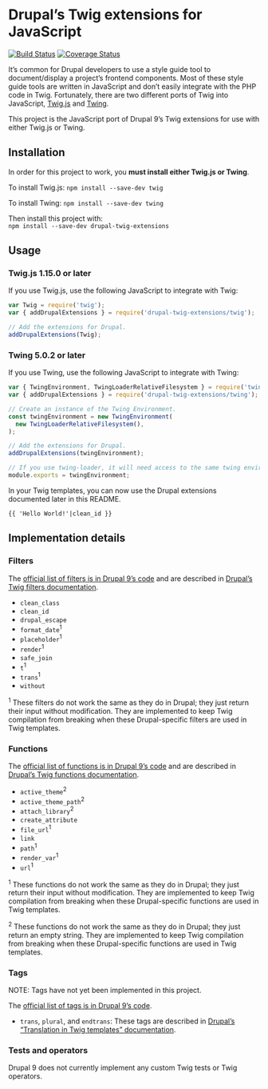 # Drupal’s Twig extensions for JavaScript

[![Build Status](https://travis-ci.com/JohnAlbin/drupal-twig-extensions.svg?branch=main)](https://travis-ci.com/JohnAlbin/drupal-twig-extensions)
[![Coverage Status](https://coveralls.io/repos/JohnAlbin/drupal-twig-extensions/badge.svg?branch=main)](https://coveralls.io/r/JohnAlbin/drupal-twig-extensions?branch=main)

It’s common for Drupal developers to use a style guide tool to document/display a project’s frontend components. Most of these style guide tools are written in JavaScript and don’t easily integrate with the PHP code in Twig. Fortunately, there are two different ports of Twig into JavaScript, [Twig.js](https://github.com/twigjs/twig.js/) and [Twing](https://github.com/NightlyCommit/twing).

This project is the JavaScript port of Drupal 9’s Twig extensions for use with either Twig.js or Twing.

## Installation

In order for this project to work, you **must install either Twig.js or Twing**.

To install Twig.js: `npm install --save-dev twig`

To install Twing: `npm install --save-dev twing`

Then install this project with:<br />
`npm install --save-dev drupal-twig-extensions`

## Usage

### Twig.js 1.15.0 or later

If you use Twig.js, use the following JavaScript to integrate with Twig:

```javascript
var Twig = require('twig');
var { addDrupalExtensions } = require('drupal-twig-extensions/twig');

// Add the extensions for Drupal.
addDrupalExtensions(Twig);
```

### Twing 5.0.2 or later

If you use Twing, use the following JavaScript to integrate with Twing:

```javascript
var { TwingEnvironment, TwingLoaderRelativeFilesystem } = require('twing');
var { addDrupalExtensions } = require('drupal-twig-extensions/twing');

// Create an instance of the Twing Environment.
const twingEnvironment = new TwingEnvironment(
  new TwingLoaderRelativeFilesystem(),
);

// Add the extensions for Drupal.
addDrupalExtensions(twingEnvironment);

// If you use twing-loader, it will need access to the same twing environment.
module.exports = twingEnvironment;
```

In your Twig templates, you can now use the Drupal extensions documented later in this README.

```twig
{{ 'Hello World!'|clean_id }}
```

## Implementation details

### Filters

The [official list of filters is in Drupal 9’s code](https://api.drupal.org/api/drupal/core%21lib%21Drupal%21Core%21Template%21TwigExtension.php/function/TwigExtension%3A%3AgetFilters/9) and are described in [Drupal’s Twig filters documentation](https://www.drupal.org/docs/theming-drupal/twig-in-drupal/filters-modifying-variables-in-twig-templates).

- `clean_class`
- `clean_id`
- `drupal_escape`
- `format_date`<sup>1</sup>
- `placeholder`<sup>1</sup>
- `render`<sup>1</sup>
- `safe_join`
- `t`<sup>1</sup>
- `trans`<sup>1</sup>
- `without`

<sup>1</sup> These filters do not work the same as they do in Drupal; they just return their input without modification. They are implemented to keep Twig compilation from breaking when these Drupal-specific filters are used in Twig templates.

### Functions

The [official list of functions is in Drupal 9’s code](https://api.drupal.org/api/drupal/core%21lib%21Drupal%21Core%21Template%21TwigExtension.php/function/TwigExtension%3A%3AgetFunctions/9) and are described in [Drupal’s Twig functions documentation](https://www.drupal.org/docs/theming-drupal/twig-in-drupal/functions-in-twig-templates).

- `active_theme`<sup>2</sup>
- `active_theme_path`<sup>2</sup>
- `attach_library`<sup>2</sup>
- `create_attribute`
- `file_url`<sup>1</sup>
- `link`
- `path`<sup>1</sup>
- `render_var`<sup>1</sup>
- `url`<sup>1</sup>

<sup>1</sup> These functions do not work the same as they do in Drupal; they just return their input without modification. They are implemented to keep Twig compilation from breaking when these Drupal-specific functions are used in Twig templates.

<sup>2</sup> These functions do not work the same as they do in Drupal; they just return an empty string. They are implemented to keep Twig compilation from breaking when these Drupal-specific functions are used in Twig templates.

### Tags

NOTE: Tags have not yet been implemented in this project.

The [official list of tags is in Drupal 9’s code](https://api.drupal.org/api/drupal/core%21lib%21Drupal%21Core%21Template%21TwigExtension.php/function/TwigExtension%3A%3AgetTokenParsers/9).

- `trans`, `plural`, and `endtrans`: These tags are described in [Drupal’s “Translation in Twig templates” documentation](https://www.drupal.org/docs/8/api/translation-api/overview#s-translation-in-twig-templates).

### Tests and operators

Drupal 9 does not currently implement any custom Twig tests or Twig operators.
